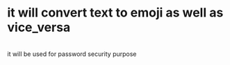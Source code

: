 # it will convert text to emoji as well as vice_versa 
<br>
it will be used for password security purpose
